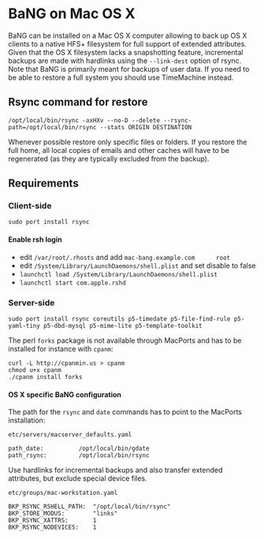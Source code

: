   BaNG on Mac OS X
====================

BaNG can be installed on a Mac OS X computer allowing to back up OS X clients to a native HFS+ filesystem for full support of extended attributes. Given that the OS X filesystem lacks a snapshotting feature, incremental backups are made with hardlinks using the `--link-dest` option of rsync. Note that BaNG is primarily meant for backups of user data. If you need to be able to restore a full system you should use TimeMachine instead.


 Rsync command for restore
---------------------------

    /opt/local/bin/rsync -axHXv --no-D --delete --rsync-path=/opt/local/bin/rsync --stats ORIGIN DESTINATION

Whenever possible restore only specific files or folders. If you restore the full home, all local copies of emails and other caches will have to be regenerated (as they are typically excluded from the backup).

 Requirements
--------------

### Client-side

    sudo port install rsync

#### Enable rsh login

  * edit `/var/root/.rhosts` and add `mac-bang.example.com      root`
  * edit `/System/Library/LaunchDaemons/shell.plist` and set disable to false
  * `launchctl load /System/Library/LaunchDaemons/shell.plist`
  * `launchctl start com.apple.rshd`

### Server-side

    sudo port install rsync coreutils p5-timedate p5-file-find-rule p5-yaml-tiny p5-dbd-mysql p5-mime-lite p5-template-toolkit

The perl `forks` package is not available through MacPorts and has to be installed for instance with `cpanm`:

    curl -L http://cpanmin.us > cpanm
    chmod u+x cpanm
    ./cpanm install forks

#### OS X specific BaNG configuration

The path for the `rsync` and `date` commands has to point to the MacPorts installation:

`etc/servers/macserver_defaults.yaml`

    path_date:          /opt/local/bin/gdate
    path_rsync:         /opt/local/bin/rsync

Use hardlinks for incremental backups and also transfer extended attributes, but exclude special device files.

`etc/groups/mac-workstation.yaml`

    BKP_RSYNC_RSHELL_PATH:  "/opt/local/bin/rsync"
    BKP_STORE_MODUS:        "links"
    BKP_RSYNC_XATTRS:       1
    BKP_RSYNC_NODEVICES:    1
